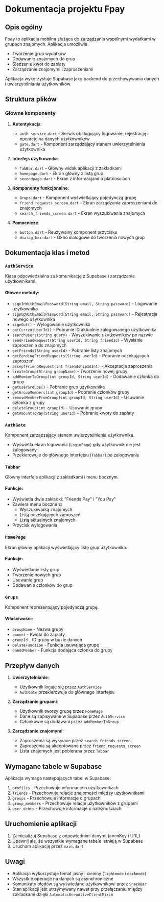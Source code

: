 # Dokumentacja projektu Fpay

## Opis ogólny

Fpay to aplikacja mobilna służąca do zarządzania wspólnymi wydatkami w grupach znajomych. Aplikacja umożliwia:

- Tworzenie grup wydatków
- Dodawanie znajomych do grup
- Śledzenie kwot do zapłaty
- Zarządzanie znajomymi i zaproszeniami

Aplikacja wykorzystuje Supabase jako backend do przechowywania danych i uwierzytelniania użytkowników.

## Struktura plików

### Główne komponenty

1. **Autentykacja**:
   - `auth_service.dart` - Serwis obsługujący logowanie, rejestrację i operacje na danych użytkowników
   - `gate.dart` - Komponent zarządzający stanem uwierzytelnienia użytkownika

2. **Interfejs użytkownika**:
   - `TabBar.dart` - Główny widok aplikacji z zakładkami
   - `homepage.dart` - Ekran główny z listą grup
   - `secondpage.dart` - Ekran z informacjami o płatnościach

3. **Komponenty funkcjonalne**:
   - `Grups.dart` - Komponent wyświetlający pojedynczą grupę
   - `friend_requests_screen.dart` - Ekran zarządzania zaproszeniami do znajomych
   - `search_friends_screen.dart` - Ekran wyszukiwania znajomych

4. **Pomocnicze**:
   - `button.dart` - Reużywalny komponent przycisku
   - `dialog_box.dart` - Okno dialogowe do tworzenia nowych grup

## Dokumentacja klas i metod

### `AuthService`

Klasa odpowiedzialna za komunikację z Supabase i zarządzanie użytkownikami.

#### Główne metody:

- `signInWithEmailPassword(String email, String password)` - Logowanie użytkownika
- `signUpWithEmailPassword(String email, String password)` - Rejestracja nowego użytkownika
- `signOut()` - Wylogowanie użytkownika
- `getCurrentUserId()` - Pobranie ID aktualnie zalogowanego użytkownika
- `searchUsers(String query)` - Wyszukiwanie użytkowników po nazwie
- `sendFriendRequest(String userId, String friendId)` - Wysłanie zaproszenia do znajomych
- `getFriends(String userId)` - Pobranie listy znajomych
- `getPendingFriendRequests(String userId)` - Pobranie oczekujących zaproszeń
- `acceptFriendRequest(int friendshipIdInt)` - Akceptacja zaproszenia
- `createGroup(String groupName)` - Tworzenie nowej grupy
- `addMemberToGroup(int groupId, String userId)` - Dodawanie członka do grupy
- `getUserGroups()` - Pobranie grup użytkownika
- `getGroupMembers(int groupId)` - Pobranie członków grupy
- `removeMemberFromGroup(int groupId, String userId)` - Usuwanie członka z grupy
- `deleteGroup(int groupId)` - Usuwanie grupy
- `getAmountToPay(String userId)` - Pobranie kwoty do zapłaty

### `AuthGate`

Komponent zarządzający stanem uwierzytelnienia użytkownika.

- Wyświetla ekran logowania (`LoginPage`) gdy użytkownik nie jest zalogowany
- Przekierowuje do głównego interfejsu (`Tabbar`) po zalogowaniu

### `Tabbar`

Główny interfejs aplikacji z zakładkami i menu bocznym.

#### Funkcje:

- Wyświetla dwie zakładki: "Friends Pay" i "You Pay"
- Zawiera menu boczne z:
  - Wyszukiwarką znajomych
  - Listą oczekujących zaproszeń
  - Listą aktualnych znajomych
- Przycisk wylogowania

### `HomePage`

Ekran główny aplikacji wyświetlający listę grup użytkownika.

#### Funkcje:

- Wyświetlanie listy grup
- Tworzenie nowych grup
- Usuwanie grup
- Dodawanie członków do grup

### `Grups`

Komponent reprezentujący pojedynczą grupę.

#### Właściwości:

- `GroupName` - Nazwa grupy
- `amount` - Kwota do zapłaty
- `groupId` - ID grupy w bazie danych
- `delateFunction` - Funkcja usuwająca grupę
- `onAddMember` - Funkcja dodająca członka do grupy

## Przepływ danych

1. **Uwierzytelnianie**:
   - Użytkownik loguje się przez `AuthService`
   - `AuthGate` przekierowuje do głównego interfejsu

2. **Zarządzanie grupami**:
   - Użytkownik tworzy grupę przez `HomePage`
   - Dane są zapisywane w Supabase przez `AuthService`
   - Członkowie są dodawani przez `addMemberToGroup`

3. **Zarządzanie znajomymi**:
   - Zaproszenia są wysyłane przez `search_friends_screen`
   - Zaproszenia są akceptowane przez `friend_requests_screen`
   - Lista znajomych jest pobierana przez `Tabbar`

## Wymagane tabele w Supabase

Aplikacja wymaga następujących tabel w Supabase:

1. `profiles` - Przechowuje informacje o użytkownikach
2. `friends` - Przechowuje relacje znajomości między użytkownikami
3. `groups` - Przechowuje informacje o grupach
4. `group_members` - Przechowuje relacje użytkowników z grupami
5. `user_debts` - Przechowuje informacje o należnościach

## Uruchomienie aplikacji

1. Zainicjalizuj Supabase z odpowiednimi danymi (anonKey i URL)
2. Upewnij się, że wszystkie wymagane tabele istnieją w Supabase
3. Uruchom aplikację przez `main.dart`

## Uwagi

- Aplikacja wykorzystuje temat jasny i ciemny (`lightmode` i `darkmode`)
- Wszystkie operacje na danych są asynchroniczne
- Komunikaty błędów są wyświetlane użytkownikowi przez `SnackBar`
- Stan aplikacji jest utrzymywany nawet przy przełączaniu między zakładkami dzięki `AutomaticKeepAliveClientMixin`

